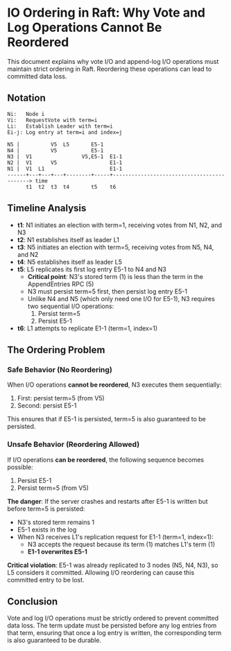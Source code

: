 # IO Ordering in Raft: Why Vote and Log Operations Cannot Be Reordered

This document explains why vote I/O and append-log I/O operations must maintain strict ordering in Raft. Reordering these operations can lead to committed data loss.


## Notation

```text
Ni:   Node i
Vi:   RequestVote with term=i
Li:   Establish Leader with term=i
Ei-j: Log entry at term=i and index=j

N5 |          V5  L5       E5-1
N4 |          V5           E5-1
N3 |  V1                V5,E5-1  E1-1
N2 |  V1      V5                 E1-1
N1 |  V1  L1                     E1-1
------+---+---+---+--------+-----+-------------------------------------------> time
      t1  t2  t3  t4       t5    t6
```


## Timeline Analysis

- **t1**: N1 initiates an election with term=1, receiving votes from N1, N2, and N3
- **t2**: N1 establishes itself as leader L1
- **t3**: N5 initiates an election with term=5, receiving votes from N5, N4, and N2
- **t4**: N5 establishes itself as leader L5
- **t5**: L5 replicates its first log entry E5-1 to N4 and N3
  - **Critical point**: N3's stored term (1) is less than the term in the AppendEntries RPC (5)
  - N3 must persist term=5 first, then persist log entry E5-1
  - Unlike N4 and N5 (which only need one I/O for E5-1), N3 requires two sequential I/O operations:
    1. Persist term=5
    2. Persist E5-1
- **t6**: L1 attempts to replicate E1-1 (term=1, index=1)


## The Ordering Problem


### Safe Behavior (No Reordering)

When I/O operations **cannot be reordered**, N3 executes them sequentially:
1. First: persist term=5 (from V5)
2. Second: persist E5-1

This ensures that if E5-1 is persisted, term=5 is also guaranteed to be persisted.


### Unsafe Behavior (Reordering Allowed)

If I/O operations **can be reordered**, the following sequence becomes possible:
1. Persist E5-1
2. Persist term=5 (from V5)

**The danger**: If the server crashes and restarts after E5-1 is written but before term=5 is persisted:
- N3's stored term remains 1
- E5-1 exists in the log
- When N3 receives L1's replication request for E1-1 (term=1, index=1):
  - N3 accepts the request because its term (1) matches L1's term (1)
  - **E1-1 overwrites E5-1**

**Critical violation**: E5-1 was already replicated to 3 nodes (N5, N4, N3), so L5 considers it committed. Allowing I/O reordering can cause this committed entry to be lost.


## Conclusion

Vote and log I/O operations must be strictly ordered to prevent committed data
loss.
The term update must be persisted before any log entries from that term,
ensuring that once a log entry is written, the corresponding term is also
guaranteed to be durable.
